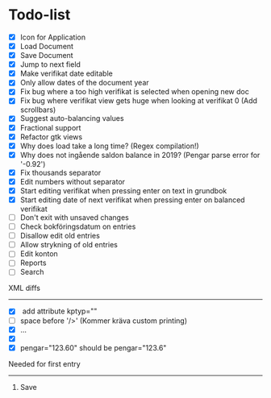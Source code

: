 Todo-list
=========

- [x] Icon for Application
- [x] Load Document
- [x] Save Document
- [x] Jump to next field
- [x] Make verifikat date editable
- [x] Only allow dates of the document year
- [x] Fix bug where a too high verifikat is selected when opening new doc
- [x] Fix bug where verifikat view gets huge when looking at verifikat 0 (Add scrollbars)
- [x] Suggest auto-balancing values
- [x] Fractional support
- [x] Refactor gtk views
- [x] Why does load take a long time? (Regex compilation!)
- [x] Why does not ingående saldon balance in 2019? (Pengar parse error for '-0.92')
- [x] Fix thousands separator
- [x] Edit numbers without separator
- [x] Start editing verifikat when pressing enter on text in grundbok
- [x] Start editing date of next verifikat when pressing enter on balanced verifikat
- [ ] Don't exit with unsaved changes
- [ ] Check bokföringsdatum on entries
- [ ] Disallow edit old entries
- [ ] Allow strykning of old entries
- [ ] Edit konton
- [ ] Reports
- [ ] Search

XML diffs
*********
 - [x] <kontoplan> add attribute kptyp=""
 - [ ] space before '/>' (Kommer kräva custom printing)
 - [x] <kontogrupper><kontogrupp namn="asdf" konton="1234,2345,3456">...
 - [x] <objektlista></objektlista>
 - [x] pengar="123.60" should be pengar="123.6"

Needed for first entry
**********************
1. Save
